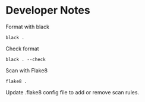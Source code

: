 # Developer Notes

Format with black

```shell
black .
```

Check format

```shell
black . --check
```

Scan with Flake8

```shell
flake8 .
```

Update .flake8 config file to add or remove scan rules.

